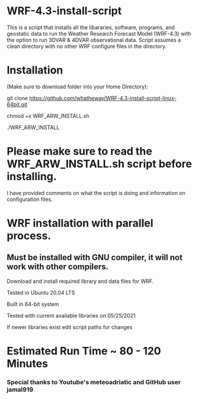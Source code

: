 # WRF-4.3-install-script
This is a script that installs all the libararies, software, programs, and geostatic data to run the Weather Research Forecast Model (WRF-4.3) with the option to run 3DVAR & 4DVAR observational data. Script assumes a clean directory with no other WRF configure files in the directory.

# Installation 
(Make sure to download folder into your Home Directory):

git clone https://github.com/whatheway/WRF-4.3-install-script-linux-64bit.git

chmod +x WRF_ARW_INSTALL.sh

./WRF_ARW_INSTALL

# Please make sure to read the WRF_ARW_INSTALL.sh script before installing.  
I have provided comments on what the script is doing and information on configuration files.


# WRF installation with parallel process.
## Must be installed with GNU compiler, it will not work with other compilers.

Download and install required library and data files for WRF.

Tested in Ubuntu 20.04 LTS

Built in 64-bit system

Tested with current available libraries on 05/25/2021

If newer libraries exist edit script paths for changes

# Estimated Run Time ~ 80 - 120 Minutes
### Special thanks to  Youtube's meteoadriatic and GitHub user jamal919
